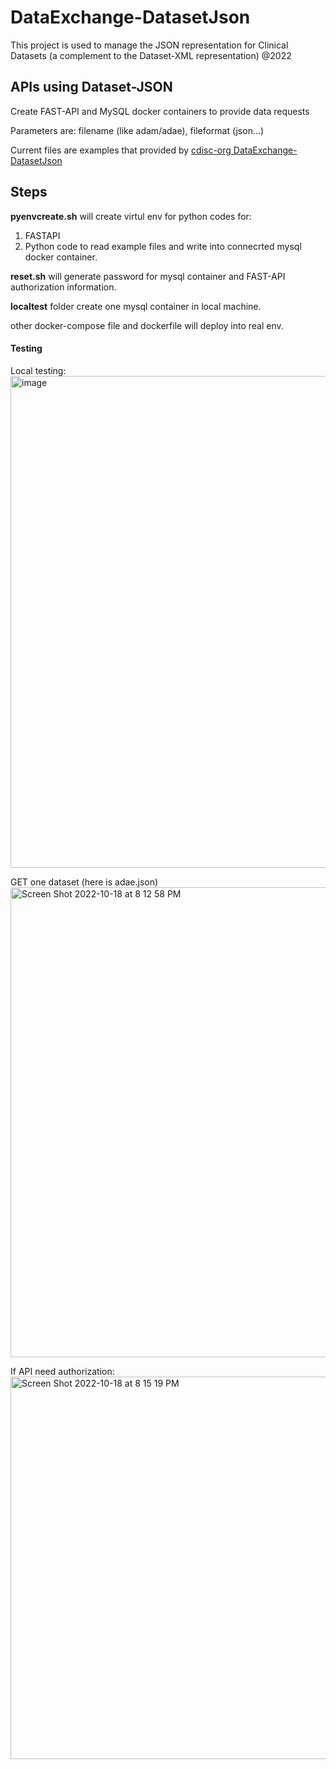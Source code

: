 # DataExchange-DatasetJson
This project is used to manage the JSON representation for Clinical Datasets (a complement to the Dataset-XML representation) @2022

## APIs using Dataset-JSON

Create FAST-API and MySQL docker containers to provide data requests

Parameters are: filename (like adam/adae), fileformat (json...)

Current files are examples that provided by [cdisc-org DataExchange-DatasetJson](https://github.com/cdisc-org/DataExchange-DatasetJson/branches)

## Steps

**pyenvcreate.sh** will create virtul env for python codes for:
1. FASTAPI
2. Python code to read example files and write into connecrted mysql docker container.

**reset.sh** will generate password for mysql container and FAST-API authorization information. 

**localtest** folder create one mysql container in local machine.

other docker-compose file and dockerfile will deploy into real env. 



#### Testing

Local testing:
<img width="787" alt="image" src="https://user-images.githubusercontent.com/16886624/196528498-7c3b0a41-9a3d-42ba-b5a2-f87ab181228a.png">

GET one dataset (here is adae.json)
<img width="752" alt="Screen Shot 2022-10-18 at 8 12 58 PM" src="https://user-images.githubusercontent.com/16886624/196568095-bdf84f06-d85d-47fb-b068-e085b78a530b.png">

If API need authorization:
<img width="612" alt="Screen Shot 2022-10-18 at 8 15 19 PM" src="https://user-images.githubusercontent.com/16886624/196568339-e990c479-dd22-4657-b7de-3dfbb6807d89.png">


